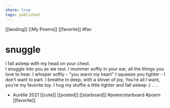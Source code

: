 ```yaml
---
share: true
tags: published
---
```

[[landing]] [[My Poems]] [[favorite]] #fav
# snuggle


I fall asleep with my head on your chest.  
I snuggle into you as we rest.
I mummer softly in your ear,
all the things you love to hear.
I whisper softly - "you warm my heart"
I squeeze you tighter - I don’t want to part. 
I breathe in deep, with a shiver of joy,
You’re all I want, you’re my favorite toy. 
I hug my stuffie a little tighter and fall asleep :)
.
.
.
- Aurélie 2021
[[cute]] [[posted]] [[starboard]] #poem/starboard #poem [[favorite]]